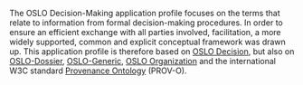 The OSLO Decision-Making application profile focuses on the terms that relate to information from 
formal decision-making procedures. In order to ensure an efficient exchange with all parties involved, 
facilitation, a more widely supported, common and explicit conceptual framework was drawn up. 
This application profile is therefore based on [OSLO Decision](https://data.vlaanderen.be/ns/besluit/),
but also on [OSLO-Dossier](https://data.vlaanderen.be/ns/dossier/), 
[OSLO-Generic](https://data.vlaanderen.be/ns/generiek), 
[OSLO Organization](https://data.vlaanderen.be/ns/organisatie)
 and the international W3C standard [Provenance Ontology](https://www.w3.org/TR/prov-o/) (PROV-O).
